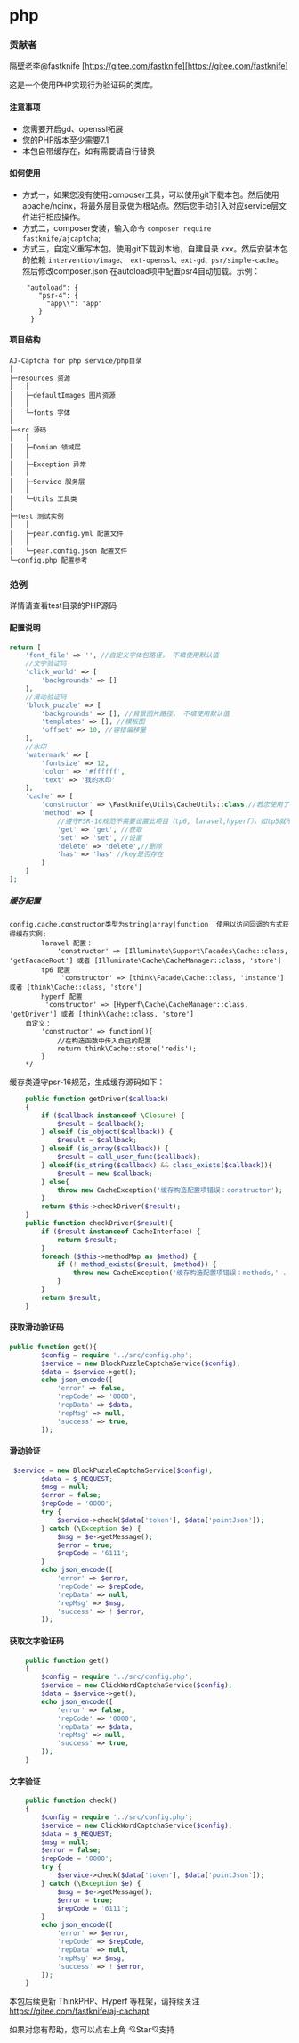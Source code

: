 # php


### 贡献者
隔壁老李@fastknife [https://gitee.com/fastknife][https://gitee.com/fastknife]

这是一个使用PHP实现行为验证码的类库。

#### 注意事项

* 您需要开启gd、openssl拓展
* 您的PHP版本至少需要7.1
* 本包自带缓存在，如有需要请自行替换

#### 如何使用
* 方式一，如果您没有使用composer工具，可以使用git下载本包。然后使用apache/nginx，将最外层目录做为根站点。然后您手动引入对应service层文件进行相应操作。
* 方式二，composer安装，输入命令 `composer require fastknife/ajcaptcha`;
* 方式三，自定义重写本包。使用git下载到本地，自建目录 xxx。然后安装本包的依赖 `intervention/image、 ext-openssl、ext-gd、psr/simple-cache`。然后修改composer.json 在autoload项中配置psr4自动加载。示例：
    ```
     "autoload": {
        "psr-4": {
          "app\\": "app"
        }
      }
    ```
#### 项目结构

```
AJ-Captcha for php service/php目录
│
├─resources 资源
│	│
│	├─defaultImages 图片资源
│	│
│	└─fonts 字体
│
├─src 源码
│	│
│	├─Domian 领域层
│	│
│	├─Exception 异常
│	│
│	├─Service 服务层
│	│
│	└─Utils 工具类
│
├─test 测试实例
│	│
│	├─pear.config.yml 配置文件
│	│
│	└─pear.config.json 配置文件
└─config.php 配置参考

```

### 范例
详情请查看test目录的PHP源码
#### 配置说明
```php
return [
    'font_file' => '', //自定义字体包路径， 不填使用默认值
    //文字验证码
    'click_world' => [
        'backgrounds' => [] 
    ],
    //滑动验证码
    'block_puzzle' => [
        'backgrounds' => [], //背景图片路径， 不填使用默认值
        'templates' => [], //模板图
        'offset' => 10, //容错偏移量
    ],
    //水印
    'watermark' => [
        'fontsize' => 12,
        'color' => '#ffffff',
        'text' => '我的水印'
    ],
    'cache' => [
        'constructor' => \Fastknife\Utils\CacheUtils::class,//若您使用了框架，不推荐使用该配置
        'method' => [
            //遵守PSR-16规范不需要设置此项目（tp6, laravel,hyperf）。如tp5就不支持（delete => rm）,
            'get' => 'get', //获取
            'set' => 'set', //设置
            'delete' => 'delete',//删除
            'has' => 'has' //key是否存在
        ]
    ]
];
```
##### 缓存配置
    config.cache.constructor类型为string|array|function  使用以访问回调的方式获得缓存实例;
            laravel 配置：
                'constructor' => [Illuminate\Support\Facades\Cache::class, 'getFacadeRoot'] 或者 [Illuminate\Cache\CacheManager::class, 'store']
            tp6 配置
                 'constructor' => [think\Facade\Cache::class, 'instance'] 或者 [think\Cache::class, 'store']
            hyperf 配置
             'constructor' => [Hyperf\Cache\CacheManager::class, 'getDriver'] 或者 [think\Cache::class, 'store']
        自定义：
            'constructor' => function(){
                //在构造函数中传入自已的配置
                return think\Cache::store('redis');
            }
        */
缓存类遵守psr-16规范，生成缓存源码如下：
```php
    public function getDriver($callback)
    {
        if ($callback instanceof \Closure) {
            $result = $callback();
        } elseif (is_object($callback)) {
            $result = $callback;
        } elseif (is_array($callback)) {
            $result = call_user_func($callback);
        } elseif(is_string($callback) && class_exists($callback)){
            $result = new $callback;
        } else{
            throw new CacheException('缓存构造配置项错误：constructor');
        }
        return $this->checkDriver($result);
    }
    public function checkDriver($result){
        if ($result instanceof CacheInterface) {
            return $result;
        }
        foreach ($this->methodMap as $method) {
            if (! method_exists($result, $method)) {
                throw new CacheException('缓存构造配置项错误：methods,' . $method . "方法未设置");
            }
        }
        return $result;
    }
```

#### 获取滑动验证码
```php
public function get(){
        $config = require '../src/config.php';
        $service = new BlockPuzzleCaptchaService($config);
        $data = $service->get();
        echo json_encode([
            'error' => false,
            'repCode' => '0000',
            'repData' => $data,
            'repMsg' => null,
            'success' => true,
        ]);
```
#### 滑动验证
```php
 $service = new BlockPuzzleCaptchaService($config);
        $data = $_REQUEST;
        $msg = null;
        $error = false;
        $repCode = '0000';
        try {
            $service->check($data['token'], $data['pointJson']);
        } catch (\Exception $e) {
            $msg = $e->getMessage();
            $error = true;
            $repCode = '6111';
        }
        echo json_encode([
            'error' => $error,
            'repCode' => $repCode,
            'repData' => null,
            'repMsg' => $msg,
            'success' => ! $error,
        ]);
```
#### 获取文字验证码
```php
    public function get()
    {
        $config = require '../src/config.php';
        $service = new ClickWordCaptchaService($config);
        $data = $service->get();
        echo json_encode([
            'error' => false,
            'repCode' => '0000',
            'repData' => $data,
            'repMsg' => null,
            'success' => true,
        ]);
    }
```
#### 文字验证
```php
    public function check()
    {
        $config = require '../src/config.php';
        $service = new ClickWordCaptchaService($config);
        $data = $_REQUEST;
        $msg = null;
        $error = false;
        $repCode = '0000';
        try {
            $service->check($data['token'], $data['pointJson']);
        } catch (\Exception $e) {
            $msg = $e->getMessage();
            $error = true;
            $repCode = '6111';
        }
        echo json_encode([
            'error' => $error,
            'repCode' => $repCode,
            'repData' => null,
            'repMsg' => $msg,
            'success' => ! $error,
        ]);
    }
```

本包后续更新 ThinkPHP、Hyperf 等框架，请持续关注 https://gitee.com/fastknife/aj-cachapt


如果对您有帮助，您可以点右上角 💘Star💘支持

